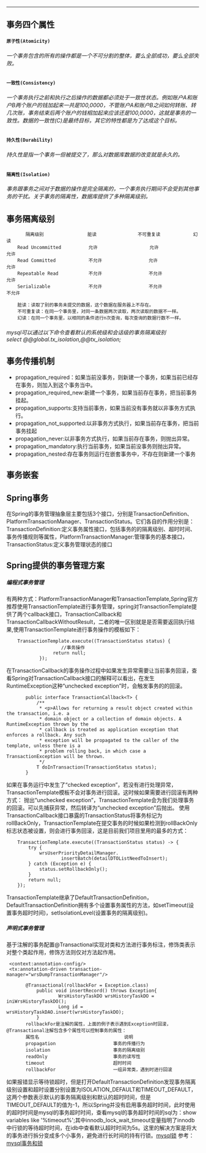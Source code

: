 ****
## 事务四个属性
#### `原子性(Atomicity)`
###### 一个事务包含的所有的操作都是一个不可分割的整体，要么全部成功，要么全部失败。
#### `一致性(Consistency)`
###### 一个事务执行之前和执行之后操作的数据都必须处于一致性状态。例如账户A和账户B两个账户的钱加起来一共是100,0000，不管账户A和账户B之间如何转账、转几次账，事务结束后两个账户的钱相加起来应该还是100,0000，这就是事务的一致性。数据的一致性(C)是最终目标，其它的特性都是为了达成这个目标。
#### `持久性(Durability)`
###### 持久性是指一个事务一但被提交了，那么对数据库数据的改变就是永久的。
#### `隔离性(Isolation)`
###### 事务跟事务之间对于数据的操作是完全隔离的，一个事务执行期间不会受到其他事务的干扰。关于事务的隔离性，数据库提供了多种隔离级别。
## 事务隔离级别       
           隔离级别                脏读               不可重复读            幻读
        Read Uncommitted          允许                   允许              允许
        Read Committed            不允许                 允许              允许
        Repeatable Read           不允许                 不允许            允许
        Serializable              不允许                 不允许            不允许
        
        脏读：读取了别的事务未提交的数据，这个数据在服务器上不存在。
        不可重复读：在同一个事务里，对同一条数据两次读取，两次读取的数据不一样。
        幻读：在同一个事务里，以相同的条件进行n次查询，每次查询的数据行数不一样。
###### mysql可以通过以下命令查看默认的系统级和会话级的事务隔离级别<br>select @@global.tx_isolation,@@tx_isolation;
## 事务传播机制
* propagation_required：如果当前没事务，则新建一个事务，如果当前已经存在事务，则加入到这个事务当中。<br>
* propagation_required_new:新建一个事务，如果当前存在事务，把当前事务挂起。<br>
* propagation_supports:支持当前事务，如果当前没有事务就以非事务方式执行。<br>
* propagation_not_supported:以非事务方式执行，如果当前存在事务，把当前事务挂起<br>
* propagation_never:以非事务方式执行，如果当前存在事务，则抛出异常。<br>
* propagation_mandatory:执行当前事务，如果当前没事务则抛出异常。<br>
* propagation_nested:存在事务则运行在嵌套事务中，不存在则新建一个事务<br>
## 事务嵌套
## Spring事务
在Spring的事务管理抽象层主要包括3个接口，分别是TransactionDefinition、PlatformTransactionManager、TransactionStatus。它们各自的作用分别是：
TransactionDefinition:定义事务属性接口，包括事务的的隔离级别、超时时间、事务传播规则等属性，PlatformTransactionManager:管理事务的基本接口，TransactionStatus:定义事务管理状态的接口
## Spring提供的事务管理方案
##### 编程式事务管理
有两种方式：PlatformTransactionManager和TransactionTemplate,Spring官方推荐使用TransactionTemplate进行事务管理，spring对TransactionTemplate提供了两个callback接口，TransactionCallback和TransactionCallbackWithoutResult，二者的唯一区别就是是否需要返回执行结果,使用TransactionTemplate进行事务操作的模板如下：

        TransactionTemplate.execute((TransactionStatus status) {
                        //事务操作
                     return null;
                });
在TransactionCallback的事务操作过程中如果发生异常需要让当前事务回滚，查看Spring对TransactionCallback接口的解释可以看出，在发生RuntimeException这种“unchecked exception”时，会触发事务的的回滚。

           public interface TransactionCallback<T> {
               /**
                * <p>Allows for returning a result object created within the transaction, i.e. a
                * domain object or a collection of domain objects. A RuntimeException thrown by the
                * callback is treated as application exception that enforces a rollback. Any such
                * exception will be propagated to the caller of the template, unless there is a
                * problem rolling back, in which case a TransactionException will be thrown.
                */
               T doInTransaction(TransactionStatus status);
           }
如果在事务运行中发生了“checked exception”，若没有进行处理异常，TransactionTemplate模板不会对事务进行回滚。这时候如果需要进行回滚有两种方式：
抛出“unchecked exception”，TransactionTemplate会为我们处理事务的回滚。可以先捕获异常，然后转译为“unchecked exception”后抛出。
使用TransactionCallback接口暴露的TransactionStatus将事务标记为rollBackOnly，TransactionTemplate在提交事务的时候如果检测到rollBackOnly标志状态被设置，则会进行事务回滚，这是目前我们项目里用的最多的方式：
           
        TransactionTemplate.execute((TransactionStatus status) -> {
            try {
                wrsUserPriorityDetailManager.
                        insertBatch(detailDTOListNeedToInsert);
            } catch (Exception e) {
                status.setRollbackOnly();
            }
            return null;
        });
TransactionTemplate继承了DefaultTransactionDefinition，DefaultTransactionDefinition拥有多个设置事务属性的方法，如setTimeout(设置事务超时时间)，setIsolationLevel(设置事务的隔离级别)。
##### 声明式事务管理
基于注解的事务配置@Transactional实现对类和方法进行事务标注，修饰类表示对整个类起作用，修饰方法则仅对方法起作用。

     <context:annotation-config/>
     <tx:annotation-driven transaction-manager="wrsDumpTransactionManager"/>
     
           @Transactional(rollbackFor = Exception.class)
               public void insertRecord() throws Exception{
                       WrsHistoryTaskDO wrsHistoryTaskDO = iniWrsHistoryTaskDO();
                       Long id = wrsHistoryTaskDAO.insert(wrsHistoryTaskDO);
               }
           rollbackFor是注解的属性，上面的例子表示遇到Exception时回滚，@Transactional注解包含多个属性可以控制事务的属性：
           属性名                               说明
           propagation                     事务的传播行为
           isolation                       事务的隔离级别
           readOnly                        事务的读写性
           timeout                         超时时间
           rollbackFor                     一组异常类，遇到时进行回滚
如果报错显示等待锁超时，但是打开DefaultTransactionDefinition发现事务隔离级别设置和超时设置分别设置为ISOLATION_DEFAULT和TIMEOUT_DEFAULT，这两个参数表示默认的事务隔离级别和默认的超时时间，但是TIMEOUT_DEFAULT的值为-1，所以Spring并没有启用事务超时时间，此时使用的超时时间是mysql的事务超时时间，查看mysql的事务超时时间的sql为：show variables like '%timeout%';其中innodb_lock_wait_timeout变量指明了innodb中行锁的等待超时时间，在idb中查看默认超时时间为5s。这里的解决方案是将大的事务进行拆分变成多个小事务，避免进行长时间的持有行锁。[mysql锁](mysql锁) 参考：[mysql事务和锁](https://www.cnblogs.com/zhaoyl/p/4121010.html)
